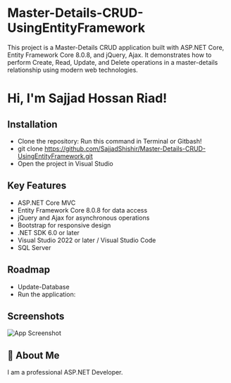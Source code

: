 
# Master-Details-CRUD-UsingEntityFramework

This project is a Master-Details CRUD application built with ASP.NET Core, Entity Framework Core 8.0.8, and jQuery, Ajax. It demonstrates how to perform Create, Read, Update, and Delete operations in a master-details relationship using modern web technologies.


# Hi, I'm Sajjad Hossan Riad!


## Installation

- Clone the repository: 
Run this command in Terminal or Gitbash! 
- git clone https://github.com/SajjadShishir/Master-Details-CRUD-UsingEntityFramework.git 
- Open the project in Visual Studio

    
## Key Features
- ASP.NET Core MVC
- Entity Framework Core 8.0.8 for data access
- jQuery and Ajax for asynchronous operations
- Bootstrap for responsive design
- .NET SDK 6.0 or later
- Visual Studio 2022 or later / Visual Studio Code
- SQL Server
## Roadmap

- Update-Database
- Run the application:


## Screenshots

![App Screenshot]()


## 🚀 About Me
I am a professional ASP.NET Developer.


